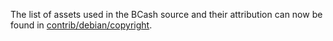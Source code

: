 The list of assets used in the BCash source and their attribution can now be found in [contrib/debian/copyright](../contrib/debian/copyright).
